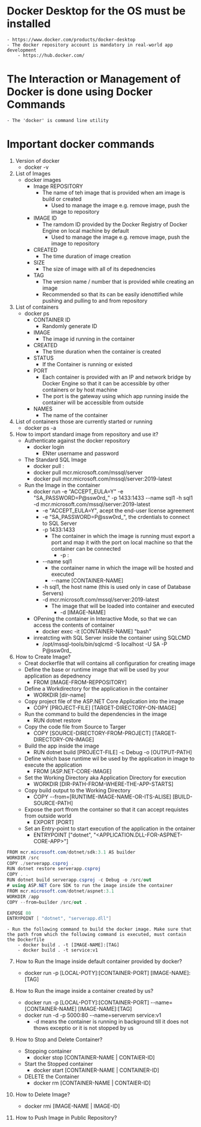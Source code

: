# Docker Desktop for the OS must be installed
    - https://www.docker.com/products/docker-desktop
    - The docker repository account is mandatory in real-world app development
        - https://hub.docker.com/
# The Interaction or Management of Docker is done using Docker Commands     
    - The 'docker' is command line utility 
# Important docker commands
1. Version of docker
    - docker -v
2. List of Images
    - docker images 
        - Image REPOSITORY
            - The name of teh image that is provided when am image is build or created
                - Used to manage the image e.g. remove image, push the image to repository    
        - IMAGE ID
            - The ramdom ID provided by the Docker Registry of Docker Engine on local machine by default
                - Used to manage the image e.g. remove image, push the image to repository    
        - CREATED
            - The time duration of image creation
        - SIZE
            - The size of image with all of its depednencies
        - TAG
            - The version name / number that is provided while creating an image
            - Recommended so that its can be easily idenottified while pushing and pulling to and from repository
3. List of containers
    - docker ps
        - CONTAINER ID
            - Randomly generate ID
        - IMAGE 
            - The image id running in the container
        - CREATED
            - The time duration when the container is created
        - STATUS
            - If the Container is running or existed
        - PORT
            - Each container is provided with an IP and network bridge by Docker Engine so that it can be accessible by other containers or by host machine
            - The port is the gateway  using which app running inside the container will be accessible from outside    
        - NAMES
            - The name of the container
4. List of containers those are currently started or running
    - docker ps -a       
5. How to import standard image from repository and use it? 
    - Authenticate against the docker repository
        - docker login
            - ENter username and password
    - The Standard SQL Image
        - docker pull <IMAGE-REPOSITORY-NAME>:<TAG>
        - docker pull mcr.microsoft.com/mssql/server
        - docker pull mcr.microsoft.com/mssql/server:2019-latest
    - Run the Image in the container
        - docker run -e "ACCEPT_EULA=Y" -e "SA_PASSWORD=P@ssw0rd_" -p 1433:1433 --name sql1 -h sql1 -d mcr.microsoft.com/mssql/server:2019-latest
            - -e "ACCEPT_EULA=Y", acept the end-user license agreement
            - -e "SA_PASSWORD=P@ssw0rd_", the crdentials to connect to SQL Server
            - -p 1433:1433
                - The container in which the image is running must export a port and map it with the port on local machine so that the container can be connected
                    - -p <PORT-OF-LOCAL-MACHINE>:<PORT-EXPOSED-BY-CONTAINER>
            - --name sql1
                - the container name in which the image will be hosted and executed
                - --name [CONTAINER-NAME]
            - -h sql1, the host name (this is used only in case of Database Servers)
            -  -d mcr.microsoft.com/mssql/server:2019-latest
                - The image that will be loaded into container and executed
                    - -d [IMAGE-NAME]               
        - OPening the container in Interactive Mode, so that we can access the contents of container
            - docker exec -it [CONTAINER-NAME] "bash"
        - inreatcting with SQL Server inside the container using SQLCMD
            - /opt/mssql-tools/bin/sqlcmd -S localhost -U SA -P P@ssw0rd_                
6. How to Create Image?
    - Creat dockerfile that will contains all configuration for creating image
    - Define the base or runtime image that will be used by your application as depednency
        - FROM [IMAGE-FROM-REPPOSITORY]
    - Define a Workdirectory for the application in the container
        - WORKDIR [dir-name]
    - Copy project file of the ASP.NET Core Application into the image
        - COPY [PROJECT-FILE] [TARGET-DIRECTORY-ON-IMAGE]
    - Run the command to build the dependencies in the image
        - RUN dotnet restore <PROJECT-FILE-NAME>      
    - Copy the code file from Source to Targer
        - COPY [SOURCE-DIRECTORY-FROM-PROJECT] [TARGET-DIRECTORY-ON-IMAGE]
    - Build the app inside the image
        - RUN dotnet build [PROJECT-FILE] -c Debug -o [OUTPUT-PATH]
    - Define which base runtime wil be used by the application in image to execute the application
        - FROM [ASP.NET-CORE-IMAGE]
    - Set the Working Directory aka Application Directory for execution
        - WORKDIR [DIR-PATH-FROM-WHERE-THE-APP-STARTS]
    - Copy build output to the Working Directory
        - COPY --from=[RUNTIME-IMAGE-NAME-OR-ITS-ALISE] [BUILD-SOURCE-PATH]
    - Expose the port ffrom the container so that it can accept requistes from outside world
        - EXPORT [PORT]
    - Set an Entry-point to start execution of the application in the ontainer
        - ENTRYPOINT ["dotnet", "<APPLICATION.DLL-FOR-ASPNET-CORE-APP>"]    
``` csharp
FROM mcr.microsoft.com/dotnet/sdk:3.1 AS builder
WORKDIR /src
COPY ./serverapp.csproj .
RUN dotnet restore serverapp.csproj
COPY . .
RUN dotnet build serverapp.csproj -c Debug -o /src/out
# using ASP.NET Core SDK to run the image inside the container
FROM mcr.microsoft.com/dotnet/aspnet:3.1
WORKDIR /app
COPY --from=builder /src/out .

EXPOSE 80
ENTRYPOINT [ "dotnet", "serverapp.dll"]
```

    - Run the following command to build the docker image. Make sure that the path from which the following command is executed, must contain the Dockerfile
        - docker build . -t [IMAGE-NAME]:[TAG]
        - docker build . -t service:v1
7. How to Run the Image inside default container provided by docker?
    - docker run -p [LOCAL-POTY]:[CONTAINER-PORT] [IMAGE-NAME]:[TAG]
8. How to Run the image inside a container created by us?
    - docker run -p [LOCAL-POTY]:[CONTAINER-PORT] --name=[CONTAINER-NAME] [IMAGE-NAME]:[TAG]
    - docker run -d -p 5000:80 --name=servervm service:v1
        - -d means the container is running in background till it does not thows exceptio or it is not stopped by us
9. How to Stop and Delete Container?
    - Stopping container
        - docker stop [CONTAINER-NAME | CONTAIER-ID]
    - Start the Stopped container
        - docker start [CONTAINER-NAME | CONTAINER-ID]
    - DELETE the Container
        - docker rm [CONTAINER-NAME | CONTAIER-ID]     

10. How to Delete Image?
    - docker rmi [IMAGE-NAME | IMAGE-ID]
11. How to Push Image in Public Repository?             
